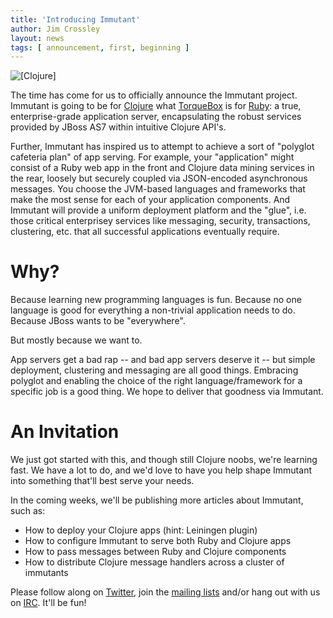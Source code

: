 ```yaml
---
title: 'Introducing Immutant'
author: Jim Crossley
layout: news
tags: [ announcement, first, beginning ]
---
```


<img src="http://clojure.org/file/view/clojure-icon.gif" alt="[Clojure]" class="alignright"/>

The time has come for us to officially announce the Immutant
project. Immutant is going to be for [Clojure] what [TorqueBox] is for
[Ruby][Ruby]: a true, enterprise-grade application server, encapsulating the
robust services provided by JBoss AS7 within intuitive Clojure API's.

Further, Immutant has inspired us to attempt to achieve a sort of
"polyglot cafeteria plan" of app serving. For example, your
"application" might consist of a Ruby web app in the front and Clojure
data mining services in the rear, loosely but securely coupled via
JSON-encoded asynchronous messages. You choose the JVM-based languages
and frameworks that make the most sense for each of your application
components. And Immutant will provide a uniform deployment platform
and the "glue", i.e. those critical enterprisey services like
messaging, security, transactions, clustering, etc. that all
successful applications eventually require.

# Why?

Because learning new programming languages is fun. Because no one
language is good for everything a non-trivial application needs to
do. Because JBoss wants to be "everywhere".

But mostly because we want to.

App servers get a bad rap -- and bad app servers deserve it -- but
simple deployment, clustering and messaging are all good
things. Embracing polyglot and enabling the choice of the right
language/framework for a specific job is a good thing. We hope to
deliver that goodness via Immutant.

# An Invitation

We just got started with this, and though still Clojure noobs, we're
learning fast. We have a lot to do, and we'd love to have you help
shape Immutant into something that'll best serve your needs.

In the coming weeks, we'll be publishing more articles about Immutant,
such as:

 - How to deploy your Clojure apps (hint: Leiningen plugin)
 - How to configure Immutant to serve both Ruby and Clojure apps
 - How to pass messages between Ruby and Clojure components
 - How to distribute Clojure message handlers across a cluster of immutants

Please follow along on [Twitter], join the [mailing lists] and/or hang
out with us on [IRC]. It'll be fun!

[Clojure]: http://clojure.org/
[TorqueBox]: http://torquebox.org/
[Ruby]: http://jruby.org/
[mailing lists]: /community/mailing_lists/
[IRC]: /community#irc
[Twitter]: http://twitter.com/immutants
